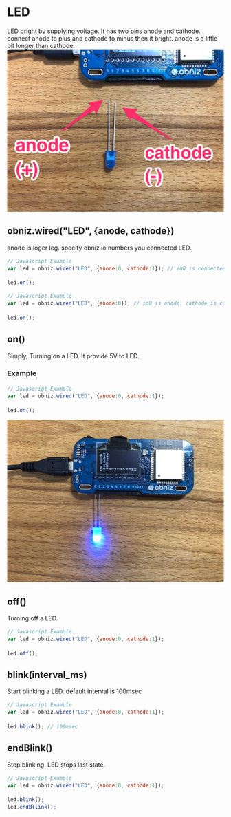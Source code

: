 # LED
LED bright by supplying voltage.
It has two pins anode and cathode.
connect anode to plus and cathode to minus then it bright.
anode is a little bit longer than cathode.
![](./led.jpg)

## obniz.wired("LED", {anode, cathode})
anode is loger leg.
specify obniz io numbers you connected LED.

```Javascript
// Javascript Example
var led = obniz.wired("LED", {anode:0, cathode:1}); // io0 is connected to anode, io1 is cathode

led.on();
```


```Javascript
// Javascript Example
var led = obniz.wired("LED", {anode:0}); // io0 is anode. cathode is connected obniz GND other way.

led.on();
```
## on()
Simply, Turning on a LED.
It provide 5V to LED.

### Example
```Javascript
// Javascript Example
var led = obniz.wired("LED", {anode:0, cathode:1});

led.on();
```

![](./led_on.jpg)

## off()
Turning off a LED.

```Javascript
// Javascript Example
var led = obniz.wired("LED", {anode:0, cathode:1});

led.off();
```
## blink(interval_ms)
Start blinking a LED.
default interval is 100msec
```Javascript
// Javascript Example
var led = obniz.wired("LED", {anode:0, cathode:1});

led.blink(); // 100msec
```
## endBlink()
Stop blinking.
LED stops last state.
```Javascript
// Javascript Example
var led = obniz.wired("LED", {anode:0, cathode:1});

led.blink();
led.endBllink();
```